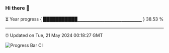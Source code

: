 ### Hi there 👋

⏳ Year progress { ███████████▁▁▁▁▁▁▁▁▁▁▁▁▁▁▁▁▁▁▁ } 38.53 %

---

⏰ Updated on Tue, 21 May 2024 00:18:27 GMT

![Progress Bar CI](https://github.com/liununu/liununu/workflows/Progress%20Bar%20CI/badge.svg)
